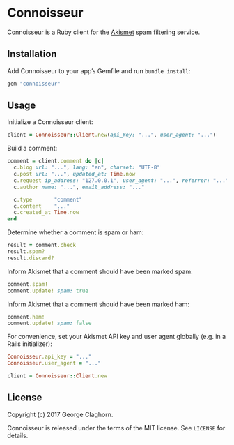 # Connoisseur

Connoisseur is a Ruby client for the [Akismet](https://akismet.com) spam filtering service.

## Installation

Add Connoisseur to your app’s Gemfile and run `bundle install`:

```ruby
gem "connoisseur"
```

## Usage

Initialize a Connoisseur client:

```ruby
client = Connoisseur::Client.new(api_key: "...", user_agent: "...")
```

Build a comment:

```ruby
comment = client.comment do |c|
  c.blog url: "...", lang: "en", charset: "UTF-8"
  c.post url: "...", updated_at: Time.now
  c.request ip_address: "127.0.0.1", user_agent: "...", referrer: "..."
  c.author name: "...", email_address: "..."

  c.type       "comment"
  c.content    "..."
  c.created_at Time.now
end
```

Determine whether a comment is spam or ham:

```ruby
result = comment.check
result.spam?
result.discard?
```

Inform Akismet that a comment should have been marked spam:

```ruby
comment.spam!
comment.update! spam: true
```

Inform Akismet that a comment should have been marked ham:

```ruby
comment.ham!
comment.update! spam: false
```

For convenience, set your Akismet API key and user agent globally (e.g. in a Rails initializer):

```ruby
Connoisseur.api_key = "..."
Connoisseur.user_agent = "..."

client = Connoisseur::Client.new
```

## License

Copyright (c) 2017 George Claghorn.

Connoisseur is released under the terms of the MIT license. See `LICENSE` for details.

